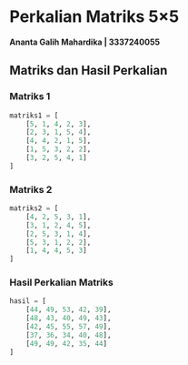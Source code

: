 # Perkalian Matriks 5×5
**Ananta Galih Mahardika | 3337240055**

## Matriks dan Hasil Perkalian

### Matriks 1
```python
matriks1 = [
    [5, 1, 4, 2, 3],
    [2, 3, 1, 5, 4],
    [4, 4, 2, 1, 5],
    [1, 5, 3, 2, 2],
    [3, 2, 5, 4, 1]
]
```

### Matriks 2
```python
matriks2 = [
    [4, 2, 5, 3, 1],
    [3, 1, 2, 4, 5],
    [2, 5, 3, 1, 4],
    [5, 3, 1, 2, 2],
    [1, 4, 4, 5, 3]
]
```
### Hasil Perkalian Matriks
```python
hasil = [
    [44, 49, 53, 42, 39],
    [48, 43, 40, 49, 43],
    [42, 45, 55, 57, 49],
    [37, 36, 34, 40, 48],
    [49, 49, 42, 35, 44]
]
```
